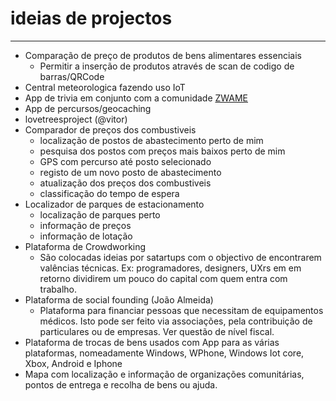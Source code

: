 # ideias de projectos
---

- Comparação de preço de produtos de bens alimentares essenciais
	- Permitir a inserção de produtos através de scan de codigo de barras/QRCode
- Central meteorologica fazendo uso IoT
- App de trivia em conjunto com a comunidade [ZWAME](https://github.com/zwamedevelopment)
- App de percursos/geocaching
- lovetreesproject (@vitor)
- Comparador de preços dos combustiveis
	- localização de postos de abastecimento perto de mim
	- pesquisa dos postos com preços mais baixos perto de mim
	- GPS com percurso até posto selecionado
	- registo de um novo posto de abastecimento
	- atualização dos preços dos combustiveis
	- classificação do tempo de espera
- Localizador de parques de estacionamento
  - localização de parques perto
  - informação de preços
  - informação de lotação
- Plataforma de Crowdworking
	- São colocadas ideias por satartups com o objectivo de encontrarem valências técnicas. Ex: programadores, designers, UXrs em em retorno dividirem um pouco do capital com quem entra com trabalho. 
- Plataforma de social founding (João Almeida)
	- Plataforma para financiar pessoas que necessitam de equipamentos médicos. Isto pode ser feito via associações, pela contribuição de particulares ou de empresas. Ver questão de nível fiscal.
- Plataforma de trocas de bens usados com App para as várias plataformas, nomeadamente Windows, WPhone, Windows Iot core, Xbox, Android e Iphone 
- Mapa com localização e informação de organizações comunitárias, pontos de entrega e recolha de bens ou ajuda. 
